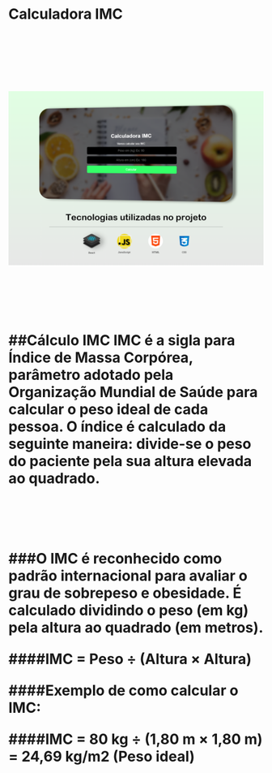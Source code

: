 <br>  </br>

<h1>Calculadora IMC<h1>
  
  <br>  </br>

<img src='readme.png'>


<br>     <br>



##Cálculo IMC
IMC é a sigla para Índice de Massa Corpórea, parâmetro adotado pela Organização Mundial de Saúde para calcular o peso ideal de cada pessoa. O índice é calculado da seguinte maneira: divide-se o peso do paciente pela sua altura elevada ao quadrado.

<br>     <br>

###O IMC é reconhecido como padrão internacional para avaliar o grau de sobrepeso e obesidade. É calculado dividindo o peso (em kg) pela altura ao quadrado (em metros).

####IMC = Peso ÷ (Altura × Altura)

####Exemplo de como calcular o IMC:

####IMC = 80 kg ÷ (1,80 m × 1,80 m) = 24,69 kg/m2 (Peso ideal)

